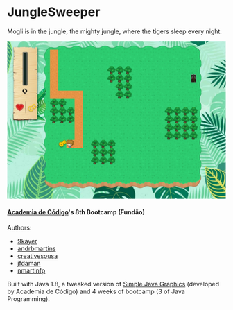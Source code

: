 # JungleSweeper
Mogli is in the jungle, the mighty jungle, where the tigers sleep every night.

![logo](https://raw.githubusercontent.com/9kayer/JungleSweeper/master/resources/pictures/JungleSweeper.jpg)

#### [Academia de Código](http://www.academiadecodigo.org/)'s 8th Bootcamp (Fundão)

Authors:
- [9kayer](https://github.com/9kayer)
- [andrbmartins](https://github.com/andrbmartins)
- [creativesousa](https://github.com/creativesousa)
- [jfdaman](https://github.com/jfdaman)
- [nmartinfp](https://github.com/nmartinfp)

Built with Java 1.8, a tweaked version of [Simple Java Graphics](http://horstmann.com/sjsu/graphics/) (developed by Academia de Código) and 4 weeks of bootcamp (3 of Java Programming).
